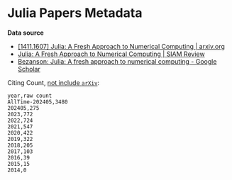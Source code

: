 # Julia Papers Metadata


**Data source**
+ [[1411.1607] Julia: A Fresh Approach to Numerical Computing | arxiv.org](https://arxiv.org/abs/1411.1607)
+ [Julia: A Fresh Approach to Numerical Computing | SIAM Review](https://epubs.siam.org/doi/10.1137/141000671)
+ [Bezanson: Julia: A fresh approach to numerical computing - Google Scholar](https://scholar.google.com/scholar?hl=en&as_sdt=40000005&sciodt=0,22&cites=12373977815425691465)


Citing Count, [not include `arXiv`][no-arxiv]:
```csv
year,raw count
AllTime-202405,3480
202405,275
2023,772
2022,724
2021,547
2020,422
2019,322
2018,205
2017,103
2016,39
2015,15
2014,0
```

[no-arxiv]: https://scholar.google.com/scholar?q=-arXiv&hl=en&as_sdt=0,22&sciodt=0,22&cites=12373977815425691465&scipsc=1
